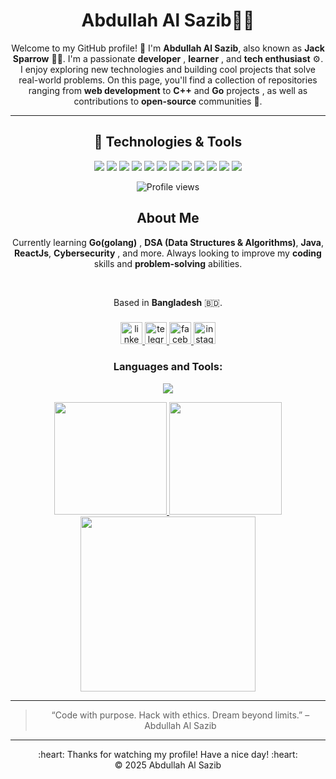 
<div align="center">
  


# Abdullah Al Sazib🏴‍☠️

Welcome to my GitHub profile! 👋 I'm **Abdullah Al Sazib**, also known as **Jack Sparrow** 🏴‍☠️. I'm a passionate **developer** , **learner** , and **tech enthusiast** ⚙. I enjoy exploring new technologies and building cool projects that solve real-world problems. On this page, you'll find a collection of repositories ranging from **web development** to **C++** and **Go** projects , as well as contributions to **open-source** communities 💪.

---
</div>
<div align="center">

## 🔧 Technologies & Tools

![](https://img.shields.io/badge/OS-Linux-informational?style=flat&logo=linux&logoColor=white&color=2bbc8a)
![](https://img.shields.io/badge/Code-Golang-informational?style=flat&logo=go&logoColor=white&color=2bbc8a)
![](https://img.shields.io/badge/Code-Typescript-informational?style=flat&logo=typescript&logoColor=white&color=2bbc8a)
![](https://img.shields.io/badge/Code-JavaScript-informational?style=flat&logo=javascript&logoColor=white&color=2bbc8a)
![](https://img.shields.io/badge/Code-C&C++-informational?style=flat&logo=c&c++&logoColor=white&color=2bbc8a)
![](https://img.shields.io/badge/Shell-Bash-informational?style=flat&logo=gnu-bash&logoColor=white&color=2bbc8a)
![](https://img.shields.io/badge/Editor-Vim_Nvim-informational?style=flat&logo=vim&logoColor=white&color=2bbc8a)
![](https://img.shields.io/badge/Tools-PostgreSQL-informational?style=flat&logo=postgresql&logoColor=white&color=2bbc8a)
![](https://img.shields.io/badge/Tools-Docker-informational?style=flat&logo=docker&logoColor=white&color=2bbc8a)
![](https://img.shields.io/badge/Tools-Kubernetes-informational?style=flat&logo=kubernetes&logoColor=white&color=2bbc8a)
![](https://img.shields.io/badge/Tools-Red_Hat_OpenShift-informational?style=flat&logo=red-hat-open-shift&logoColor=white&color=2bbc8a)
![](https://img.shields.io/badge/Cloud-Digital_Ocean-informational?style=flat&logo=digitalocean&logoColor=white&color=2bbc8a)

  
</div>

<p align="center">
  <img src="https://komarev.com/ghpvc/?username=abdullahalsazib&label=Profile%20views&color=0e75b6&style=flat" alt="Profile views" />
</p>


<div align="center">

## About Me

  Currently learning **Go(golang)** , **DSA (Data Structures & Algorithms)**, **Java**, **ReactJs**, **Cybersecurity** , and more.
  Always looking to improve my **coding** skills and **problem-solving** abilities.

</br>
  
  Based in **Bangladesh** 🇧🇩.
<!-- 💬 Ask me about **Linux**, **DevOps**, **C++**, **Ethical Hacking**, **Cybersecurity**, and **Web Development**. -->

###

</div>
<div align="center">
  <a href="https://www.linkedin.com/in/abdullah-al-sazib" target="_blank">
    <img src="https://img.shields.io/static/v1?message=LinkedIn&logo=linkedin&label=&color=0077B5&logoColor=white&labelColor=&style=for-the-badge" height="35" alt="linkedin logo"  />
  </a>
  <a href="https://t.me/anonymousjacke" target="_blank">
    <img src="https://img.shields.io/static/v1?message=Telegram&logo=telegram&label=&color=2CA5E0&logoColor=white&labelColor=&style=for-the-badge" height="35" alt="telegram logo"  />
  </a>
  <a href="https://www/facebook.com/abdullahalsazib22" target="_blank">
    <img src="https://img.shields.io/static/v1?message=Facebook&logo=facebook&label=&color=1877F2&logoColor=white&labelColor=&style=for-the-badge" height="35" alt="facebook logo"  />
  </a>
  <a href="https://www.instagram.com/abdullah_al_sazib" target="_blank">
    <img src="https://img.shields.io/static/v1?message=Instagram&logo=instagram&label=&color=E4405F&logoColor=white&labelColor=&style=for-the-badge" height="35" alt="instagram logo"  />
  </a>
</div>




<h3 align="center">Languages and Tools:</h3>
<p align="center" width="80">
<a href="https://skillicons.dev">
<img src="https://skillicons.dev/icons?i=cpp,go,arch,linux,ts,nextjs,neovim,lua,git,github,githubactions,docker" />
</a>
</p>




<div align="center">
  <a href="https://github.com/abdullahalsazib">
    <img height="180em" src="https://github-readme-stats-eight-theta.vercel.app/api?username=abdullahalsazib&cache_seconds=7200&layout=compact&theme=radical&border_radius=10" />
    <img height="180em" src="https://github-readme-stats-eight-theta.vercel.app/api/top-langs/?username=abdullahalsazib&langs_count=8&layout=compact&hide=java&&theme=radical&border_radius=10" />
  </a>
<!--   <img width="80%" src="https://github-profile-trophy.vercel.app/?username=abdullahalsazib&theme=radical&row=1" alt="abdullahalsazib" /> -->
<!--   <a href="https://github.com/abdullahalsazib"> -->
<!--      <img height="130em" src="https://github-readme-streak-stats.herokuapp.com?user=abdullahalsazib&theme=radical&border_radius=3.5&short_numbers=true"/> -->
<!--      <img height="130em" src="https://github-readme-stats.vercel.app/api?username=abdullahalsazib&show_icons=true&theme=radical"/> -->
<!--   </a> -->
  <img height="280em" src="https://fabianocouto-activity-graph.vercel.app/graph/?username=abdullahalsazib&theme=dracula&radius=10" />
<!--   <img height="180em" src="https://github-readme-stats.vercel.app/api/pin/?username=abdullahalsazib&repo=e-com-backend" /> -->
</div>


<div align="center">
  

---

> “Code with purpose. Hack with ethics. Dream beyond limits.” – Abdullah Al Sazib

---

</div>

<div align="center">
  :heart: Thanks for watching my profile! Have a nice day! :heart: <br/>
  &copy; 2025 Abdullah Al Sazib
</div>

